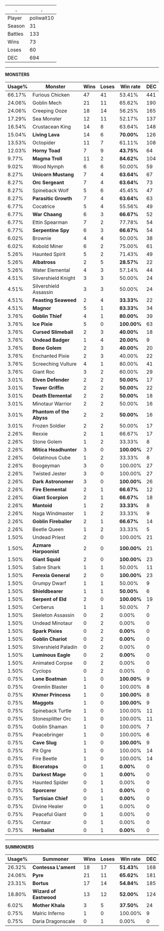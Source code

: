 .|.
|-|-
Player|poliwalt10
Season|31
Battles|133
Wins|73
Loses|60
DEC|694

---
**MONSTERS**

Usage%|Monster|Wins|Loses|Win rate|DEC|
-|-|-|-|-|-|
66.17%|Furious Chicken|47|41|53.41%|441|
24.06%|Goblin Mech|21|11|65.62%|190|
24.06%|Creeping Ooze|18|14|56.25%|165|
17.29%|Sea Monster|12|11|52.17%|137|
16.54%|Crustacean King|14|8|63.64%|148|
15.04%|**Living Lava**|14|6|**70.00%**|126|
13.53%|Octopider|11|7|61.11%|108|
12.03%|**Horny Toad**|7|9|**43.75%**|64|
9.77%|**Magma Troll**|11|2|**84.62%**|104|
9.02%|Wood Nymph|6|6|50.00%|59|
8.27%|**Unicorn Mustang**|7|4|**63.64%**|67|
8.27%|**Orc Sergeant**|7|4|**63.64%**|73|
8.27%|Spineback Wolf|5|6|45.45%|47|
8.27%|**Parasitic Growth**|7|4|**63.64%**|63|
6.77%|Cocatrice|5|4|55.56%|49|
6.77%|**War Chaang**|6|3|**66.67%**|52|
6.77%|Ettin Spearman|7|2|77.78%|54|
6.77%|**Serpentine Spy**|6|3|**66.67%**|54|
6.02%|Brownie|4|4|50.00%|38|
6.02%|Kobold Miner|6|2|75.00%|61|
5.26%|Haunted Spirit|5|2|71.43%|49|
5.26%|**Albatross**|2|5|**28.57%**|22|
5.26%|Water Elemental|4|3|57.14%|44|
4.51%|Silvershield Knight|3|3|50.00%|24|
4.51%|Silvershield Assassin|3|3|50.00%|24|
4.51%|**Feasting Seaweed**|2|4|**33.33%**|22|
4.51%|**Magnor**|5|1|**83.33%**|34|
3.76%|**Goblin Thief**|4|1|**80.00%**|39|
3.76%|**Ice Pixie**|5|0|**100.00%**|63|
3.76%|**Cursed Slimeball**|2|3|**40.00%**|18|
3.76%|**Undead Badger**|1|4|**20.00%**|9|
3.76%|**Bone Golem**|2|3|**40.00%**|20|
3.76%|Enchanted Pixie|2|3|40.00%|22|
3.76%|Screeching Vulture|4|1|80.00%|41|
3.76%|Giant Roc|3|2|60.00%|29|
3.01%|**Elven Defender**|2|2|**50.00%**|17|
3.01%|**Tower Griffin**|2|2|**50.00%**|22|
3.01%|**Death Elemental**|2|2|**50.00%**|18|
3.01%|Minotaur Warrior|2|2|50.00%|16|
3.01%|**Phantom of the Abyss**|2|2|**50.00%**|16|
3.01%|Frozen Soldier|2|2|50.00%|17|
2.26%|Rexxie|2|1|66.67%|17|
2.26%|Stone Golem|1|2|33.33%|8|
2.26%|**Mitica Headhunter**|3|0|**100.00%**|27|
2.26%|Gelatinous Cube|1|2|33.33%|8|
2.26%|Boogeyman|3|0|100.00%|27|
2.26%|Twisted Jester|3|0|100.00%|27|
2.26%|**Dark Astronomer**|3|0|**100.00%**|26|
2.26%|**Fire Elemental**|2|1|**66.67%**|12|
2.26%|**Giant Scorpion**|2|1|**66.67%**|18|
2.26%|**Mantoid**|1|2|**33.33%**|8|
2.26%|Naga Windmaster|1|2|33.33%|9|
2.26%|**Goblin Fireballer**|2|1|**66.67%**|14|
2.26%|Beetle Queen|1|2|33.33%|5|
1.50%|Undead Priest|2|0|100.00%|21|
1.50%|**Azmare Harpoonist**|2|0|**100.00%**|21|
1.50%|**Giant Squid**|2|0|**100.00%**|23|
1.50%|Sabre Shark|1|1|50.00%|11|
1.50%|**Ferexia General**|2|0|**100.00%**|23|
1.50%|Grumpy Dwarf|1|1|50.00%|9|
1.50%|**Shieldbearer**|1|1|**50.00%**|6|
1.50%|**Serpent of Eld**|2|0|**100.00%**|19|
1.50%|Cerberus|1|1|50.00%|7|
1.50%|Skeleton Assassin|0|2|0.00%|0|
1.50%|Undead Minotaur|0|2|0.00%|0|
1.50%|**Spark Pixies**|0|2|**0.00%**|0|
1.50%|**Goblin Chariot**|0|2|**0.00%**|0|
1.50%|Silvershield Paladin|0|2|0.00%|0|
1.50%|**Luminous Eagle**|0|2|**0.00%**|0|
1.50%|Animated Corpse|0|2|0.00%|0|
1.50%|Cyclops|0|2|0.00%|0|
0.75%|**Lone Boatman**|1|0|**100.00%**|9|
0.75%|Gremlin Blaster|1|0|100.00%|8|
0.75%|**Khmer Princess**|1|0|**100.00%**|8|
0.75%|**Maggots**|1|0|**100.00%**|9|
0.75%|Spineback Turtle|1|0|100.00%|11|
0.75%|Stonesplitter Orc|1|0|100.00%|11|
0.75%|Goblin Shaman|1|0|100.00%|7|
0.75%|Peacebringer|1|0|100.00%|6|
0.75%|**Cave Slug**|1|0|**100.00%**|9|
0.75%|Pit Ogre|1|0|100.00%|14|
0.75%|Fire Beetle|1|0|100.00%|14|
0.75%|**Biceratops**|0|1|**0.00%**|0|
0.75%|**Darkest Mage**|0|1|**0.00%**|0|
0.75%|Haunted Spider|0|1|0.00%|0|
0.75%|**Sporcerer**|0|1|**0.00%**|0|
0.75%|**Tortisian Chief**|0|1|**0.00%**|0|
0.75%|Divine Healer|0|1|0.00%|0|
0.75%|Peaceful Giant|0|1|0.00%|0|
0.75%|Centaur|0|1|0.00%|0|
0.75%|**Herbalist**|0|1|**0.00%**|0|

---
**SUMMONERS**

Usage%|Summoner|Wins|Loses|Win rate|DEC|
-|-|-|-|-|-|
26.32%|**Contessa L'ament**|18|17|**51.43%**|168|
24.06%|**Pyre**|21|11|**65.62%**|181|
23.31%|**Bortus**|17|14|**54.84%**|185|
18.80%|**Wizard of Eastwood**|13|12|**52.00%**|124|
6.02%|**Mother Khala**|3|5|**37.50%**|24|
0.75%|Malric Inferno|1|0|100.00%|9|
0.75%|Daria Dragonscale|0|1|0.00%|0|
